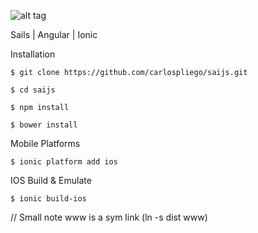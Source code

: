 
![alt tag](http://saijs.com/img/banner-bg.jpg)

Sails | Angular | Ionic

Installation

```
$ git clone https://github.com/carlospliego/saijs.git
```

```
$ cd saijs
```

```
$ npm install
```

```
$ bower install
```

Mobile Platforms

```
$ ionic platform add ios
```

IOS Build & Emulate

```
$ ionic build-ios
```
// Small note www is a sym link (ln -s dist www)